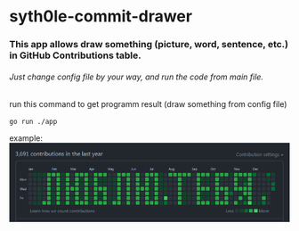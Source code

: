 # syth0le-commit-drawer

### This app allows draw something (picture, word, sentence, etc.) in GitHub Contributions table.
###### Just change config file by your way, and run the code from main file.

run this command to get programm result (draw something from config file) 
```
go run ./app
```

example:
<img src="https://raw.githubusercontent.com/syth0le/syth0le-commit-drawer/main/example/example.png" alt="example"/>